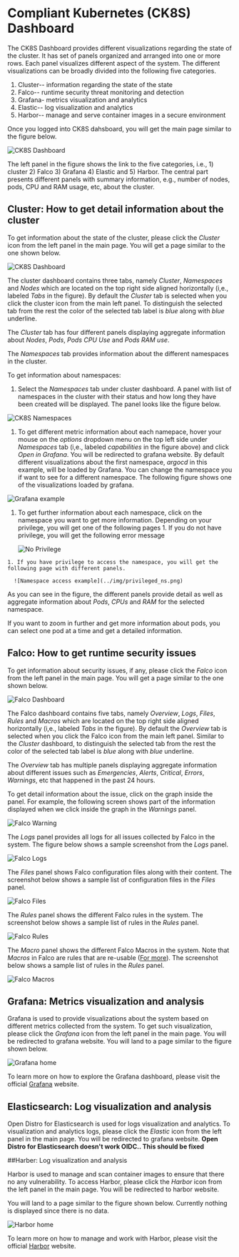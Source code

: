 # Compliant Kubernetes (CK8S) Dashboard

The CK8S Dashboard provides different visualizations regarding the state of the cluster. It has set of panels organized and arranged into one or more rows. Each panel visualizes different aspect of the system. The different visualizations can be broadly divided into the following five categories.

1. Cluster--  information regarding the state of the state
2. Falco-- runtime security threat monitoring and detection
3. Grafana- metrics visualization and analytics
4. Elastic-- log visualization and analytics
5. Harbor-- manage and serve container images in a secure environment

Once you logged into CK8S dahsboard, you will get the main page similar to the figure below.

![CK8S Dashboard](../img/ck8sdash.png)

The left panel in the figure shows the link to the five categories, i.e., 1) cluster 2) Falco 3) Grafana 4) Elastic and 5) Harbor. The central part presents different panels with summary information, e.g., number of nodes, pods, CPU and RAM usage, etc, about the cluster.

## Cluster: How to get detail information about the cluster

To get information about the state of the cluster, please click the *Cluster* icon  from the left panel in the main page. You will get a page similar to the one shown below.

![CK8S Dashboard](../img/cluster.png)

The cluster dashboard contains three tabs, namely *Cluster*, *Namespaces* and *Nodes* which are located on the top right side aligned horizontally (i,e., labeled *Tabs* in the figure). By default the *Cluster* tab is selected when you click the cluster icon from the main left panel. To distinguish the selected tab from the rest the color of the selected tab label is *blue* along with *blue* underline.

The *Cluster* tab has four different panels displaying aggregate information about *Nodes*, *Pods*, *Pods CPU Use* and *Pods RAM use*.

The *Namespaces* tab provides information about the different namespaces in the cluster.

To get information about namespaces:

1. Select the *Namespaces* tab under cluster dashboard. A panel with list of namespaces in the cluster with their status and how long they have been created will be displayed.  The panel looks like the figure below.

![CK8S Namespaces](../img/namespaces.png)

  1. To get different metric information about each namepace,  hover your mouse on the *options* dropdown menu on the top left side under *Namespaces* tab (i,e., labeled *capabilities* in the figure above) and click *Open in Grafana*. You will be redirected to grafana website. By default different visualizations about the first namespace, *argocd* in this example, will be loaded by Grafana. You can change the namespace you if want to see for a different namespace. The following figure shows one of the visualizations loaded by grafana.

  ![Grafana example](../img/grafana_under_ns.png)

  1. To get further information about each namespace, click on the namespace you want to get more information. Depending on your privilege, you will get one of the following pages
    1. If you do not have privilege, you will get the following error message

        ![No Privilege](../img/no_privilege.png)

    1. If you have privilege to access the namespace, you will get the following page with different panels.

      ![Namespace access example](../img/privileged_ns.png)

   As you can see in the figure, the different panels provide detail as well as aggregate information about  *Pods*, *CPUs* and *RAM* for the selected namespace.

   If you want to zoom in further and get more information about pods, you can select one pod at a time and get a detailed information.

## Falco: How to get runtime security issues

To get information about security issues, if any, please click the *Falco* icon from the left panel in the main page. You will get a page similar to the one shown below.

![Falco Dashboard](../img/falco.png)

The Falco dashboard contains five tabs, namely *Overview*, *Logs*, *Files*, *Rules* and *Macros* which are located on the top right side aligned horizontally (i,e., labeled *Tabs* in the figure). By default the *Overview* tab is selected when you click the Falco icon from the main left panel. Similar to the *Cluster* dashboard, to distinguish the selected tab from the rest the color of the selected tab label is  *blue* along with *blue* underline.

The *Overview* tab has multiple panels displaying aggregate information about different issues such as *Emergencies*,  *Alerts*, *Critical*, *Errors*, *Warnings*, etc that happened in the past 24 hours.

To get detail information about the issue, click on the graph inside the panel. For example, the following screen shows part of the information displayed when we click inside the graph in the *Warnings* panel.

![Falco Warning](../img/falco_warning.png)

The *Logs* panel provides all logs for all issues collected by Falco in the system. The figure below shows a sample screenshot from the *Logs* panel.

![Falco Logs](../img/falco_logs.png)

The *Files* panel shows Falco configuration files along with their content. The screenshot below shows a sample list of configuration files in the *Files* panel.

![Falco Files](../img/falco_files.png)

The *Rules* panel shows the different Falco rules in the system. The screenshot below shows a sample list of rules in the *Rules* panel.

![Falco Rules](../img/falco_rules.png)

The *Macro* panel shows the different Falco Macros in the system. Note that *Macros* in Falco are rules that are re-usable ([For more](https://falco.org/docs/rules/)). The screenshot below shows a sample list of rules in the *Rules* panel.

![Falco Macros](../img/falco_macros.png)


## Grafana: Metrics visualization and analysis

Grafana is used to provide visualizations about the system based on different metrics collected from the system. To get such visualization, please click the *Grafana* icon from the left panel in the main page. You will be redirected to grafana website. You will land to a page similar to the figure shown below.

![Grafana home](../img/grafana.png)

To learn more on how to explore the Grafana dashboard, please visit the official [Grafana](https://grafana.com/docs/grafana/latest/features/dashboard/) website.

## Elasticsearch: Log visualization and analysis
Open Distro for Elasticsearch is used for logs visualization and analytics. To  visualization and analytics logs, please click the *Elastic* icon from the left panel in the main page. You will be redirected to grafana website.
**Open Distro for Elasticsearch doesn't work OIDC.. This should be fixed**

##Harber: Log visualization and analysis

Harbor is used to manage and scan container images to ensure that there no any vulnerability. To access Harbor, please click the *Harbor* icon from the left panel in the main page. You will be redirected to harbor website.

You will land to a page similar to the figure shown below. Currently nothing is displayed since there is no data.

![Harbor home](../img/harbor.png)

To learn more on how to manage and work with Harbor, please visit the official [Harbor](https://goharbor.io/docs/2.1.0/working-with-projects/create-projects/) website.
